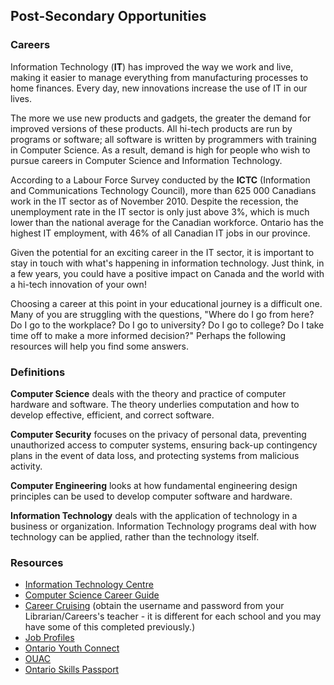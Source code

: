 ## Post-Secondary Opportunities

### Careers

Information Technology (**IT**) has improved the way we work and live, making it easier to manage everything from manufacturing processes to home finances. Every day, new innovations increase the use of IT in our lives.

The more we use new products and gadgets, the greater the demand for improved versions of these products. All hi-tech products are run by programs or software; all software is written by programmers with training in Computer Science. As a result, demand is high for people who wish to pursue careers in Computer Science and Information Technology.

According to a Labour Force Survey conducted by the **ICTC** (Information and Communications Technology Council), more than 625 000 Canadians work in the IT sector as of November 2010. Despite the recession, the unemployment rate in the IT sector is only just above 3%, which is much lower than the national average for the Canadian workforce. Ontario has the highest IT employment, with 46% of all Canadian IT jobs in our province.

Given the potential for an exciting career in the IT sector, it is important to stay in touch with what's happening in information technology. Just think, in a few years, you could have a positive impact on Canada and the world with a hi-tech innovation of your own!

Choosing a career at this point in your educational journey is a difficult one. Many of you are struggling with the questions, "Where do I go from here? Do I go to the workplace? Do I go to university? Do I go to college? Do I take time off to make a more informed decision?" Perhaps the following resources will help you find some answers.


### Definitions

**Computer Science** deals with the theory and practice of computer hardware and software. The theory underlies computation and how to develop effective, efficient, and correct software.

**Computer Security** focuses on the privacy of personal data, preventing unauthorized access to computer systems, ensuring back-up contingency plans in the event of data loss, and protecting systems from malicious activity.

**Computer Engineering** looks at how fundamental engineering design principles can be used to develop computer software and hardware.

**Information Technology** deals with the application of technology in a business or organization. Information Technology programs deal with how technology can be applied, rather than the technology itself.


### Resources

* [Information Technology Centre](http://www.discoverit.org/)
* [Computer Science Career Guide](http://www.khake.com/page17.html)
* [Career Cruising](http://www.careercruising.com/) (obtain the username and password from your Librarian/Careers's teacher - it is different for each school and you may have some of this completed previously.)
* [Job Profiles](http://www.careers.org/canada)
* [Ontario Youth Connect](https://youthconnect.com.au/)
* [OUAC](https://www.ouac.on.ca/apply/secondary/en_CA/program/browse)
* [Ontario Skills Passport](http://www.skills.edu.gov.on.ca/OSP2Web/EDU/Welcome.xhtml)
